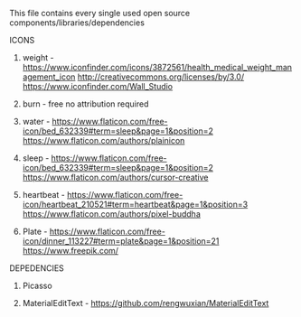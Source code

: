 This file contains every single used open source components/libraries/dependencies

ICONS

1. weight - https://www.iconfinder.com/icons/3872561/health_medical_weight_management_icon 
http://creativecommons.org/licenses/by/3.0/
https://www.iconfinder.com/Wall_Studio

2. burn - free no attribution required

3. water - https://www.flaticon.com/free-icon/bed_632339#term=sleep&page=1&position=2
https://www.flaticon.com/authors/plainicon

4. sleep - https://www.flaticon.com/free-icon/bed_632339#term=sleep&page=1&position=2
https://www.flaticon.com/authors/cursor-creative

5. heartbeat - https://www.flaticon.com/free-icon/heartbeat_210521#term=heartbeat&page=1&position=3
https://www.flaticon.com/authors/pixel-buddha

6. Plate - https://www.flaticon.com/free-icon/dinner_113227#term=plate&page=1&position=21
https://www.freepik.com/

DEPEDENCIES 

1. Picasso

2. MaterialEditText - https://github.com/rengwuxian/MaterialEditText

